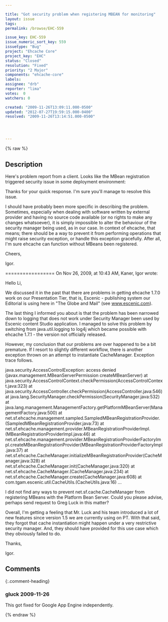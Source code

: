 ```yaml
---

title: "Got security problem when registering MBEAN for monitoring"
layout: issue
tags: 
permalink: /browse/EHC-559

issue_key: EHC-559
issue_numeric_sort_key: 559
issuetype: "Bug"
project: "Ehcache Core"
project_key: "EHC"
status: "Closed"
resolution: "Fixed"
priority: "2 Major"
components: "ehcache-core"
labels: 
assignee: "drb"
reporter: "lima"
votes:  0
watchers: 0

created: "2009-11-26T13:09:11.000-0500"
updated: "2012-07-27T19:59:15.000-0400"
resolved: "2009-11-26T13:14:51.000-0500"




---
```


{% raw %}

## Description

<div markdown="1" class="description">


Here's problem report from a client. Looks like the MBean registration triggered security issue in some deployment environment:

Thanks for your quick response. I'm sure you'll manage to resolve this issue.
 
I should have probably been more specific in describing the problem. Sometimes, especially when dealing with software written by external provider and having no source code available (or no rights to make any changes whatsoever), it is simply impossible to alter the behaviour of the security manager being used, as in our case. In context of ehcache, that means; there should be a way to prevent it from performing operations that might raise security exception, or handle this exception gracefully. After all, I'm sure ehcache can function without MBeans been registered.
 
Cheers,
 
Igor.

=================
On Nov 26, 2009, at 10:43 AM, Kaner, Igor wrote:

Hello Li,
 
We discussed it in the past that there are problems in getting ehcache 1.7.0 work on our Presentation Tier, that is, Escenic - publishing system our Editorial is using here in "The Globe and Mail" (see www.escenic.com).
 
The last thing I informed you about is that the problem has been narrowed down to logging that does not work under Security Manager been used by Escenic content Studio application. I managed to solve this problem by switching from java.util.logging to log4j which became possible with ehcache 1.7.1 - the version not officially released.
 
However, my conclusion that our problems are over happened to be a bit premature. If I resort to slightly different workflow, there is another exception thrown on an attempt to instantiate CacheManager. Exception trace follows.
 
 
java.security.AccessControlException: access denied (javax.management.MBeanServerPermission createMBeanServer)
        at java.security.AccessControlContext.checkPermission(AccessControlContext.java:323)
        at java.security.AccessController.checkPermission(AccessController.java:546)
        at java.lang.SecurityManager.checkPermission(SecurityManager.java:532)
        at java.lang.management.ManagementFactory.getPlatformMBeanServer(ManagementFactory.java:500)
        at net.sf.ehcache.management.sampled.SampledMBeanRegistrationProvider.<init>(SampledMBeanRegistrationProvider.java:73)
        at net.sf.ehcache.management.provider.MBeanRegistrationProviderImpl.<init>(MBeanRegistrationProviderImpl.java:46)
        at net.sf.ehcache.management.provider.MBeanRegistrationProviderFactoryImpl.createMBeanRegistrationProvider(MBeanRegistrationProviderFactoryImpl.java:37)
        at net.sf.ehcache.CacheManager.initializeMBeanRegistrationProvider(CacheManager.java:328)
        at net.sf.ehcache.CacheManager.init(CacheManager.java:320)
        at net.sf.ehcache.CacheManager.<init>(CacheManager.java:234)
        at net.sf.ehcache.CacheManager.create(CacheManager.java:608)
        at com.tgam.escenic.util.CacheUtils.<clinit>(CacheUtils.java:16)
...
 
I did not find any ways to prevent net.sf.cache.CacheManager from registering MBeans with the Platform Bean Server. Could you please advise, perhaps send request to Greg Luck in this matter?
 
Overall, I'm getting a feeling that Mr. Luck and his team introduced a lot of new features since version 1.5 we are currently using on PT. With that said, they forgot that cache instantiation might happen under a very restrictive security manager. And, they should have provided for this use case which they obviously failed to do.
 
Thanks,
 
Igor.
 

</div>

## Comments


{:.comment-heading}
### **gluck** <span class="date">2009-11-26</span>

<div markdown="1" class="comment">

This got fixed for Google App Engine independently.

</div>



{% endraw %}
